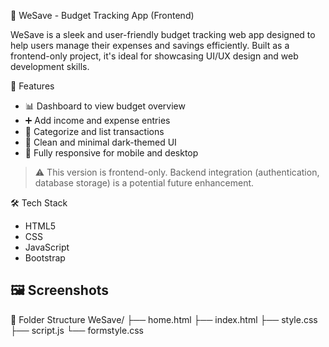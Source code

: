  💸 WeSave - Budget Tracking App (Frontend)

WeSave is a sleek and user-friendly budget tracking web app designed to help users manage their expenses and savings efficiently. Built as a frontend-only project, it's ideal for showcasing UI/UX design and web development skills.

 🚀 Features

- 📊 Dashboard to view budget overview
- ➕ Add income and expense entries
- 🧾 Categorize and list transactions
- 🌙 Clean and minimal dark-themed UI
- 📱 Fully responsive for mobile and desktop

> ⚠️ This version is frontend-only. Backend integration (authentication, database storage) is a potential future enhancement.

🛠️ Tech Stack

- HTML5
- CSS
- JavaScript
- Bootstrap
## 🖼️ Screenshots



 📁 Folder Structure
  WeSave/
├── home.html
├── index.html
├── style.css
├── script.js
└── formstyle.css



